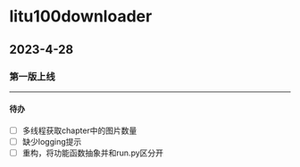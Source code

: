 # litu100downloader

## 2023-4-28
### 第一版上线
***
#### 待办
* [ ] 多线程获取chapter中的图片数量
* [ ] 缺少logging提示
* [ ] 重构，将功能函数抽象并和run.py区分开
